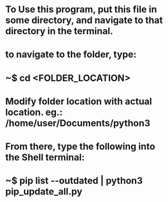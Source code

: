 # To Use this program, put this file in some directory, and navigate to that directory in the terminal.

# to navigate to the folder, type: 
# ~$ cd <FOLDER_LOCATION>

# Modify folder location with actual location. eg.: /home/user/Documents/python3
# From there, type the following into the Shell terminal:
# ~$ pip list --outdated | python3 pip_update_all.py
